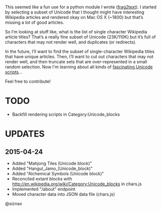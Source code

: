 This seemed like a fun use for a python module I wrote
([frag2text](https://pypi.python.org/pypi/frag2text)). I started by
selecting a subset of Unicode that I thought might have interesting
Wikipedia articles and rendered okay on Mac OS X (~1800) but that’s
missing a lot of good articles.

So I’m looking at stuff like, what is the list of single character
Wikipedia article titles? That’s a really fine subset of Unicode
(23K/110K) but it’s full of characters that may not render well, and
duplicates (or redirects).

In the future, I’ll want to find the subset of single-character
Wikipedia titles that have unique articles. Then, I’ll want to cut out
characters that may not render well, and then truncate sets that are
over-represented in a small random selection. Now I'm learning about
all kinds of [fascinating Unicode
scripts](http://en.wikipedia.org/wiki/Script_%28Unicode%29)... 

Feel free to contribute!


TODO
====

* Backfill rendering scripts in Category:Unicode_blocks


UPDATES
=======

2015-04-24
----------

* Added "Mahjong Tiles (Unicode block)"
* Added "Hangul_Jamo_(Unicode_block)"
* Added "Alchemical Symbols (Unicode block)"
* Reconciled extant blocks with <http://en.wikipedia.org/wiki/Category:Unicode_blocks> in chars.js
* Implemented "/about" endpoint
* Moved character data into JSON data file (chars.js)

@siznax
